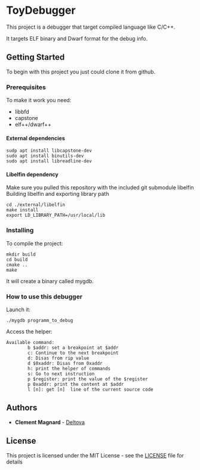 # ToyDebugger

This project is a debugger that target compiled language like C/C++.

It targets ELF binary and Dwarf format for the debug info.

## Getting Started

To begin with this project you just could clone it from github.

### Prerequisites

To make it work you need:
- libbfd
- capstone
- elf++/dwarf++

#### External dependencies
```
sudp apt install libcapstone-dev
sudo apt install binutils-dev
sudo apt install libreadline-dev
```

#### Libelfin dependency
Make sure you pulled this repository with the included git submodule libelfin
Building libelfin and exporting library path

```
cd ./external/libelfin
make install
export LD_LIBRARY_PATH=/usr/local/lib
```

### Installing

To compile the project:

```
mkdir build
cd build
cmake ..
make
```

It will create a binary called mygdb.

### How to use this debugger

Launch it:

```
./mygdb programm_to_debug
```

Access the helper:

```
Available command:
        b $addr: set a breakpoint at $addr
        c: Continue to the next breakpoint
        d: Disas from rip value
        d $0xaddr: Disas from 0xaddr
        h: print the helper of commands
        s: Go to next instruction
        p $register: print the value of the $register
        p 0xaddr: print the content at $addr
        l [n]: get [n]  line of the current source code

```

## Authors

* **Clement Magnard** - [Deltova](https://github.com/deltova)

## License

This project is licensed under the MIT License - see the [LICENSE](LICENSE) file for details
